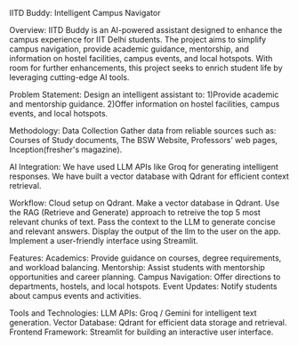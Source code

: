 IITD Buddy: Intelligent Campus Navigator

Overview:
IITD Buddy is an AI-powered assistant designed to enhance the campus experience for IIT Delhi students. The project aims to simplify campus navigation, provide academic guidance, mentorship, and information on hostel facilities, campus events, and local hotspots. With room for further enhancements, this project seeks to enrich student life by leveraging cutting-edge AI tools.

Problem Statement:
Design an intelligent assistant to:
1)Provide academic and mentorship guidance.
2)Offer information on hostel facilities, campus events, and local hotspots.

Methodology:
Data Collection
Gather data from reliable sources such as:
Courses of Study documents, The BSW Website, Professors’ web pages, Inception(fresher's magazine).

AI Integration:
We have used LLM APIs like Groq for generating intelligent responses.
We have built a vector database with Qdrant for efficient context retrieval.

Workflow:
Cloud setup on Qdrant.
Make a vector database in Qdrant.
Use the RAG (Retrieve and Generate) approach to retreive the top 5 most relevant chunks of text.
Pass the context to the LLM to generate concise and relevant answers.
Display the output of the llm to the user on the app.
Implement a user-friendly interface using Streamlit.

Features:
Academics: Provide guidance on courses, degree requirements, and workload balancing.
Mentorship: Assist students with mentorship opportunities and career planning.
Campus Navigation: Offer directions to departments, hostels, and local hotspots.
Event Updates: Notify students about campus events and activities.

Tools and Technologies:
LLM APIs: Groq / Gemini for intelligent text generation.
Vector Database: Qdrant for efficient data storage and retrieval.
Frontend Framework: Streamlit for building an interactive user interface.
